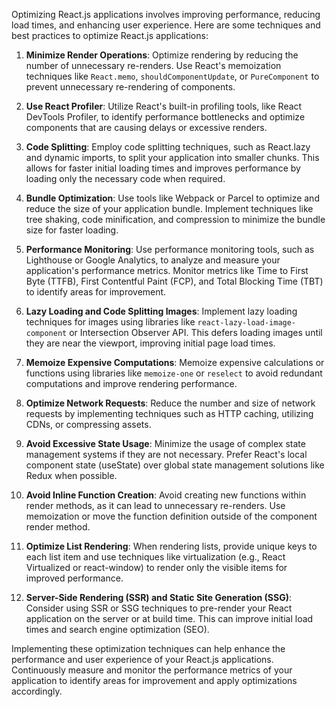 Optimizing React.js applications involves improving performance, reducing load times, and enhancing user experience. Here are some techniques and best practices to optimize React.js applications:

1. **Minimize Render Operations**: Optimize rendering by reducing the number of unnecessary re-renders. Use React's memoization techniques like `React.memo`, `shouldComponentUpdate`, or `PureComponent` to prevent unnecessary re-rendering of components.

2. **Use React Profiler**: Utilize React's built-in profiling tools, like React DevTools Profiler, to identify performance bottlenecks and optimize components that are causing delays or excessive renders.

3. **Code Splitting**: Employ code splitting techniques, such as React.lazy and dynamic imports, to split your application into smaller chunks. This allows for faster initial loading times and improves performance by loading only the necessary code when required.

4. **Bundle Optimization**: Use tools like Webpack or Parcel to optimize and reduce the size of your application bundle. Implement techniques like tree shaking, code minification, and compression to minimize the bundle size for faster loading.

5. **Performance Monitoring**: Use performance monitoring tools, such as Lighthouse or Google Analytics, to analyze and measure your application's performance metrics. Monitor metrics like Time to First Byte (TTFB), First Contentful Paint (FCP), and Total Blocking Time (TBT) to identify areas for improvement.

6. **Lazy Loading and Code Splitting Images**: Implement lazy loading techniques for images using libraries like `react-lazy-load-image-component` or Intersection Observer API. This defers loading images until they are near the viewport, improving initial page load times.

7. **Memoize Expensive Computations**: Memoize expensive calculations or functions using libraries like `memoize-one` or `reselect` to avoid redundant computations and improve rendering performance.

8. **Optimize Network Requests**: Reduce the number and size of network requests by implementing techniques such as HTTP caching, utilizing CDNs, or compressing assets.

9. **Avoid Excessive State Usage**: Minimize the usage of complex state management systems if they are not necessary. Prefer React's local component state (useState) over global state management solutions like Redux when possible.

10. **Avoid Inline Function Creation**: Avoid creating new functions within render methods, as it can lead to unnecessary re-renders. Use memoization or move the function definition outside of the component render method.

11. **Optimize List Rendering**: When rendering lists, provide unique keys to each list item and use techniques like virtualization (e.g., React Virtualized or react-window) to render only the visible items for improved performance.

12. **Server-Side Rendering (SSR) and Static Site Generation (SSG)**: Consider using SSR or SSG techniques to pre-render your React application on the server or at build time. This can improve initial load times and search engine optimization (SEO).

Implementing these optimization techniques can help enhance the performance and user experience of your React.js applications. Continuously measure and monitor the performance metrics of your application to identify areas for improvement and apply optimizations accordingly.